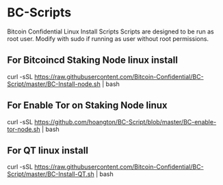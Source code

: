 # BC-Scripts
Bitcoin Confidential Linux Install Scripts
Scripts are designed to be run as root user.  Modify with sudo if running as user without root permissions.

## For Bitcoincd Staking Node linux install  
curl -sSL https://raw.githubusercontent.com/Bitcoin-Confidential/BC-Script/master/BC-Install-node.sh | bash

## For Enable Tor on Staking Node linux 
curl -sSL https://github.com/hoangton/BC-Script/blob/master/BC-enable-tor-node.sh | bash

## For QT linux install  
curl -sSL https://raw.githubusercontent.com/Bitcoin-Confidential/BC-Script/master/BC-Install-QT.sh | bash


